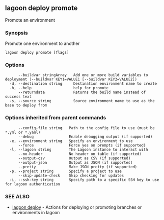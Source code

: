 ## lagoon deploy promote

Promote an environment

### Synopsis

Promote one environment to another

```
lagoon deploy promote [flags]
```

### Options

```
      --buildvar stringArray   Add one or more build variables to deployment (--buildvar KEY1=VALUE1 [--buildvar KEY2=VALUE2])
  -d, --destination string     Destination environment name to create
  -h, --help                   help for promote
      --returndata             Returns the build name instead of success text
  -s, --source string          Source environment name to use as the base to deploy from
```

### Options inherited from parent commands

```
      --config-file string   Path to the config file to use (must be *.yml or *.yaml)
      --debug                Enable debugging output (if supported)
  -e, --environment string   Specify an environment to use
      --force                Force yes on prompts (if supported)
  -l, --lagoon string        The Lagoon instance to interact with
      --no-header            No header on table (if supported)
      --output-csv           Output as CSV (if supported)
      --output-json          Output as JSON (if supported)
      --pretty               Make JSON pretty (if supported)
  -p, --project string       Specify a project to use
      --skip-update-check    Skip checking for updates
  -i, --ssh-key string       Specify path to a specific SSH key to use for lagoon authentication
```

### SEE ALSO

* [lagoon deploy](lagoon_deploy.md)	 - Actions for deploying or promoting branches or environments in lagoon

